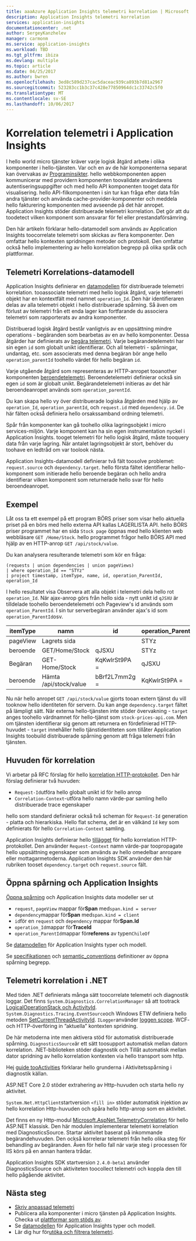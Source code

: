 ```yaml
---
title: aaaAzure Application Insights telemetri korrelation | Microsoft Docs
description: Application Insights telemetri korrelation
services: application-insights
documentationcenter: .net
author: SergeyKanzhelev
manager: carmonm
ms.service: application-insights
ms.workload: TBD
ms.tgt_pltfrm: ibiza
ms.devlang: multiple
ms.topic: article
ms.date: 04/25/2017
ms.author: bwren
ms.openlocfilehash: 3ed8c589d237cac5daceac939ca893b7d81a2967
ms.sourcegitcommit: 523283cc1b3c37c428e77850964dc1c33742c5f0
ms.translationtype: MT
ms.contentlocale: sv-SE
ms.lasthandoff: 10/06/2017
---
```

# <a name="telemetry-correlation-in-application-insights"></a>Korrelation telemetri i Application Insights

I hello world micro tjänster kräver varje logisk åtgärd arbete i olika komponenter i hello-tjänsten. Var och en av de här komponenterna separat kan övervakas av [Programinsikter](app-insights-overview.md). hello webbkomponenten appen kommunicerar med providern komponenten toovalidate användarens autentiseringsuppgifter och med hello API komponenten tooget data för visualisering. hello API-filkomponenten i sin tur kan fråga efter data från andra tjänster och använda cache-provider-komponenter och meddela hello fakturering komponenten med avseende på det här anropet. Application Insights stöder distribuerade telemetri korrelation. Det gör att du toodetect vilken komponent som ansvarar för fel eller prestandaförsämring.

Den här artikeln förklarar hello-datamodell som används av Application Insights toocorrelate telemetri som skickas av flera komponenter. Den omfattar hello kontexten spridningen metoder och protokoll. Den omfattar också hello implementering av hello korrelation begrepp på olika språk och plattformar.

## <a name="telemetry-correlation-data-model"></a>Telemetri Korrelations-datamodell

Application Insights definierar en [datamodellen](application-insights-data-model.md) för distribuerade telemetri korrelation. tooassociate telemetri med hello logisk åtgärd, varje telemetri objekt har en kontextfält med namnet `operation_Id`. Den här identifieraren delas av alla telemetri objekt i hello distribuerade spårning. Så även om förlust av telemetri från ett enda lager kan fortfarande du associera telemetri som rapporterats av andra komponenter.

Distribuerad logisk åtgärd består vanligtvis av en uppsättning mindre operations - begäranden som bearbetas av en av hello komponenter. Dessa åtgärder har definierats av [begära telemetri](application-insights-data-model-request-telemetry.md). Varje begärandetelemetri har sin egen `id` som globalt unikt identifierar. Och all telemetri - spårningar, undantag, etc. som associerats med denna begäran bör ange hello `operation_parentId` toohello värdet för hello begäran `id`.

Varje utgående åtgärd som representeras av HTTP-anropet tooanother komponenten [beroendetelemetri](application-insights-data-model-dependency-telemetry.md). Beroendetelemetri definierar också sin egen `id` som är globalt unikt. Begärandetelemetri initieras av det här beroendeanropet används som `operation_parentId`.

Du kan skapa hello vy över distribuerade logiska åtgärden med hjälp av `operation_Id`, `operation_parentId`, och `request.id` med `dependency.id`. De här fälten också definiera hello orsakssamband ordning telemetri.

Spår från komponenter kan gå toohello olika lagringsobjekt i micro services-miljön. Varje komponent kan ha sin egen instrumentation nyckel i Application Insights. tooget telemetri för hello logisk åtgärd, måste tooquery data från varje lagring. När antalet lagringsobjekt är stort, behöver du toohave en ledtråd om var toolook nästa.

Application Insights-datamodell definierar två fält toosolve problemet: `request.source` och `dependency.target`. hello första fältet identifierar hello-komponent som initierade hello beroende begäran och hello andra identifierar vilken komponent som returnerade hello svar för hello beroendeanropet.


## <a name="example"></a>Exempel

Låt oss ta ett exempel på ett program BÖRS priser som visar hello aktuella priset på en börs med hello externa API kallas LAGERLISTA API. hello BÖRS priser programmet har en sida `Stock page` öppnas med hello klienten web webbläsare `GET /Home/Stock`. hello programmet frågor hello BÖRS API med hjälp av en HTTP-anrop `GET /api/stock/value`.

Du kan analysera resulterande telemetri som kör en fråga:

```
(requests | union dependencies | union pageViews) 
| where operation_Id == "STYz"
| project timestamp, itemType, name, id, operation_ParentId, operation_Id
```

I hello resultatet visa Observera att alla objekt i telemetri dela hello rot `operation_Id`. När ajax-anrop görs från hello sida - nytt unikt id `qJSXU` är tilldelade toohello beroendetelemetri och Pageview's id används som `operation_ParentId`. I sin tur serverbegäran använder ajax's id som `operation_ParentId`osv.

| itemType   | namn                      | id           | operation_ParentId | operation_Id |
|------------|---------------------------|--------------|--------------------|--------------|
| pageView   | Lagrets sida                |              | STYz               | STYz         |
| beroende | GET/Home/Stock           | qJSXU        | STYz               | STYz         |
| Begäran    | GET-Home/Stock            | KqKwlrSt9PA = | qJSXU              | STYz         |
| beroende | Hämta /api/stock/value      | bBrf2L7mm2g = | KqKwlrSt9PA =       | STYz         |

Nu när hello anropet `GET /api/stock/value` gjorts tooan extern tjänst du vill tooknow hello identiteten för servern. Du kan ange `dependency.target` fältet på lämpligt sätt. När externa hello-tjänsten inte stöder övervakning - `target` anges toohello värdnamnet för hello-tjänst som `stock-prices-api.com`. Men om tjänsten identifierar sig genom att returnera en fördefinierad HTTP-huvudet - `target` innehåller hello tjänstidentiteten som tillåter Application Insights toobuild distribuerade spårning genom att fråga telemetri från tjänsten. 

## <a name="correlation-headers"></a>Huvuden för korrelation

Vi arbetar på RFC förslag för hello [korrelation HTTP-protokollet](https://github.com/lmolkova/correlation/blob/master/http_protocol_proposal_v1.md). Den här förslag definierar två huvuden:

- `Request-Id`utföra hello globalt unikt id för hello anrop
- `Correlation-Context`-utföra hello namn värde-par samling hello distribuerade trace egenskaper

hello som standard definierar också två scheman för `Request-Id` generation - platta och hierarkiska. Hello flat schema, det är en välkänd `Id` key som definierats för hello `Correlation-Context` samling.

Application Insights definierar hello [tillägget](https://github.com/lmolkova/correlation/blob/master/http_protocol_proposal_v2.md) för hello korrelation HTTP-protokollet. Den använder `Request-Context` namn värde-par toopropagate hello uppsättning egenskaper som används av hello omedelbar anropare eller mottagarmetoderna. Application Insights SDK använder den här rubriken tooset `dependency.target` och `request.source` fält.

## <a name="open-tracing-and-application-insights"></a>Öppna spårning och Application Insights

[Öppna spårning](http://opentracing.io/) och Application Insights data modeller ser ut 

- `request`, `pageView` mappar för**Span** med`span.kind = server`
- `dependency`mappar för**Span** med`span.kind = client`
- `id`för en `request` och `dependency` mappar för**Span.Id**
- `operation_Id`mappar för**TraceId**
- `operation_ParentId`mappar för**referens** av typen`ChileOf`

Se [datamodellen](application-insights-data-model.md) för Application Insights typer och modell.

Se [specifikationen](https://github.com/opentracing/specification/blob/master/specification.md) och [semantic_conventions](https://github.com/opentracing/specification/blob/master/semantic_conventions.md) definitioner av öppna spårning begrepp.


## <a name="telemetry-correlation-in-net"></a>Telemetri korrelation i .NET

Med tiden .NET definierats många sätt toocorrelate telemetri och diagnostik loggar. Det finns `System.Diagnostics.CorrelationManager` så att tootrack [LogicalOperationStack och ActivityId](https://msdn.microsoft.com/library/system.diagnostics.correlationmanager.aspx). `System.Diagnostics.Tracing.EventSource`och Windows ETW definiera hello metoden [SetCurrentThreadActivityId](https://msdn.microsoft.com/library/system.diagnostics.tracing.eventsource.setcurrentthreadactivityid.aspx). `ILogger`använder [loggen scope](https://docs.microsoft.com/aspnet/core/fundamentals/logging#log-scopes). WCF- och HTTP-överföring in ”aktuella” kontexten spridning.

De här metoderna inte men aktivera stöd för automatisk distribuerade spårning. `DiagnosticsSource`är ett sätt toosupport automatisk mellan datorn korrelation. .NET-biblioteken stöder diagnostik och Tillåt automatisk mellan dator spridning av hello korrelation kontexten via hello transport som http.

Hej [guide tooActivities](https://github.com/dotnet/corefx/blob/master/src/System.Diagnostics.DiagnosticSource/src/ActivityUserGuide.md) förklarar hello grunderna i Aktivitetsspårning i diagnostik källan. 

ASP.NET Core 2.0 stöder extrahering av Http-huvuden och starta hello ny aktivitet. 

`System.Net.HttpClient`startversion `<fill in>` stöder automatisk injektion av hello korrelation Http-huvuden och spåra hello http-anrop som en aktivitet.

Det finns en ny Http-modul [Microsoft.AspNet.TelemetryCorrelation](https://www.nuget.org/packages/Microsoft.AspNet.TelemetryCorrelation/) för hello ASP.NET klassisk. Den här modulen implementerar telemetri korrelation med DiagnosticsSource. Startar aktivitet baserat på inkommande begärandehuvuden. Den också korrelerar telemetri från hello olika steg för behandling av begäranden. Även för hello fall när varje steg i processen för IIS körs på en annan hantera trådar.

Application Insights SDK startversion `2.4.0-beta1` använder DiagnosticsSource och aktiviteten toocollect telemetri och koppla den till hello pågående aktivitet. 

## <a name="next-steps"></a>Nästa steg

- [Skriv anpassad telemetri](app-insights-api-custom-events-metrics.md)
- Publicera alla komponenter i micro tjänsten på Application Insights. Checka ut [plattformar som stöds av](app-insights-platforms.md).
- Se [datamodellen](application-insights-data-model.md) för Application Insights typer och modell.
- Lär dig hur för[utöka och filtrera telemetri](app-insights-api-filtering-sampling.md).
